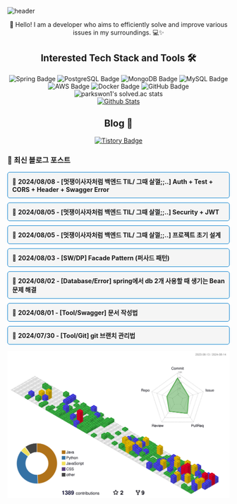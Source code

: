 ![header](https://capsule-render.vercel.app/api?type=waving&color=gradient&height=250&fontSize=40&fontAlignY=40&animation=fadeIn&text=Server%20down%3F%20Must%20be%20cosmic%20rays%20☄️)

<div align="center">
  👋 Hello! I am a developer who aims to efficiently solve and improve various issues in my surroundings. 💻✨
</div>

## <div align="center">Interested Tech Stack and Tools 🛠️</div>

<div align="center">
  <img src="https://img.shields.io/badge/Spring-6DB33F?style=flat&logo=Spring&logoColor=white" alt="Spring Badge"/>
  <img src="https://img.shields.io/badge/PostgreSQL-336791?style=flat&logo=PostgreSQL&logoColor=white" alt="PostgreSQL Badge"/>
  <img src="https://img.shields.io/badge/MongoDB-47A248?style=flat&logo=MongoDB&logoColor=white" alt="MongoDB Badge"/>
  <img src="https://img.shields.io/badge/MySQL-4479A1?style=flat&logo=MySQL&logoColor=white" alt="MySQL Badge"/>
  <img src="https://img.shields.io/badge/AWS-232F3E?style=flat&logo=Amazon-AWS&logoColor=white" alt="AWS Badge"/>
  <img src="https://img.shields.io/badge/Docker-2496ED?style=flat&logo=Docker&logoColor=white" alt="Docker Badge"/>
  <img src="https://img.shields.io/badge/GitHub-181717?style=flat&logo=GitHub&logoColor=white" alt="GitHub Badge"/>
</div>

<div align="center">
  <img src="https://github-readme-solvedac.hyp3rflow.vercel.app/api/?handle=parkswon1" alt="parkswon1's solved.ac stats"/>
</div>

<div align="center">
  <a href="https://www.codenary.co.kr/user-profile/detail/%EB%B0%95%EC%84%9D%EC%9B%90?github_ride=true&utm_source=github">
    <img src="https://www.codenary.co.kr/widget/github/api?username=%EB%B0%95%EC%84%9D%EC%9B%90" alt="Github Stats">
  </a>
</div>

## <div align="center">Blog 🌱</div>
<div align="center">
  <a href="https://naturecancoding.tistory.com/">
    <img src="https://img.shields.io/badge/Tistory-000000?style=flat&logo=tistory&logoColor=white" alt="Tistory Badge"/>
  </a>
</div>

<!-- START_CUSTOM_SECTION -->

<!-- START_CUSTOM_SECTION -->
### 📝 최신 블로그 포스트

<a href="https://naturecancoding.tistory.com/124" style="text-decoration: none; display: block; margin-bottom: 10px;">
    <div style="border: 1px solid #007ACC; border-radius: 5px; padding: 10px; background-color: #f5f5f5;">
        📰 <strong>2024/08/08 - [멋쟁이사자처럼 백엔드 TIL/ 그때 살껄;;..] Auth + Test + CORS + Header + Swagger Error</strong>
    </div>
</a>
<a href="https://naturecancoding.tistory.com/123" style="text-decoration: none; display: block; margin-bottom: 10px;">
    <div style="border: 1px solid #007ACC; border-radius: 5px; padding: 10px; background-color: #f5f5f5;">
        📰 <strong>2024/08/05 - [멋쟁이사자처럼 백엔드 TIL/ 그때 살껄;;..] Security + JWT</strong>
    </div>
</a>
<a href="https://naturecancoding.tistory.com/122" style="text-decoration: none; display: block; margin-bottom: 10px;">
    <div style="border: 1px solid #007ACC; border-radius: 5px; padding: 10px; background-color: #f5f5f5;">
        📰 <strong>2024/08/05 - [멋쟁이사자처럼 백엔드 TIL/ 그때 살껄;;..] 프로젝트 초기 설계</strong>
    </div>
</a>
<a href="https://naturecancoding.tistory.com/121" style="text-decoration: none; display: block; margin-bottom: 10px;">
    <div style="border: 1px solid #007ACC; border-radius: 5px; padding: 10px; background-color: #f5f5f5;">
        📰 <strong>2024/08/03 - [SW/DP] Facade Pattern (퍼사드 패턴)</strong>
    </div>
</a>
<a href="https://naturecancoding.tistory.com/120" style="text-decoration: none; display: block; margin-bottom: 10px;">
    <div style="border: 1px solid #007ACC; border-radius: 5px; padding: 10px; background-color: #f5f5f5;">
        📰 <strong>2024/08/02 - [Database/Error] spring에서 db 2개 사용할 때 생기는 Bean 문제 해결</strong>
    </div>
</a>
<a href="https://naturecancoding.tistory.com/119" style="text-decoration: none; display: block; margin-bottom: 10px;">
    <div style="border: 1px solid #007ACC; border-radius: 5px; padding: 10px; background-color: #f5f5f5;">
        📰 <strong>2024/08/01 - [Tool/Swagger] 문서 작성법</strong>
    </div>
</a>
<a href="https://naturecancoding.tistory.com/118" style="text-decoration: none; display: block; margin-bottom: 10px;">
    <div style="border: 1px solid #007ACC; border-radius: 5px; padding: 10px; background-color: #f5f5f5;">
        📰 <strong>2024/07/30 - [Tool/Git] git 브랜치 관리법</strong>
    </div>
</a>

<!-- END_CUSTOM_SECTION -->
<!-- END_CUSTOM_SECTION -->

<!-- 3D 잔디 -->
![3D 잔디](./profile-3d-contrib/profile-gitblock.svg)
